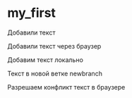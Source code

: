 ﻿# my_first
Добавили текст

Добавили текст через браузер

Добавим текст локально

Текст в новой ветке newbranch

Разрешаем конфликт текст в браузере
